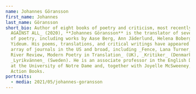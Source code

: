 ```yaml
---
name: Johannes Göransson
first_name: Johannes
last_name: Göransson
short_bio: Author of eight books of poetry and criticism, most recently _POETRY
  AGAINST ALL_ (2020), **Johannes Göransson** is the translator of several books
  of poetry, including works by Aase Berg, Ann Jäderlund, Helena Boberg and Kim
  Yideum. His poems, translations, and critical writings have appeared in a wide
  array of journals in the US and broad, including _Fence, Lana Turner, Spoon
  River Review, Modern Poetry in Translation_ (UK), _Kritiker_ (Denmark) and
  _Lyrikvännen_ (Sweden). He is an associate professor in the English Department
  at the University of Notre Dame and, together with Joyelle McSweeney, edits
  Action Books.
portraits:
  - media: 2021/05/johannes-goransson
---
```

